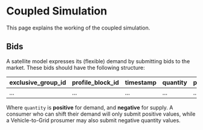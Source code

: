 # Coupled Simulation

This page explains the working of the coupled simulation.

## Bids

A satellite model expresses its (flexible) demand by submitting bids to the market.
These bids should have the following structure:

| exclusive_group_id | profile_block_id | timestamp | quantity | price |
|--------------------|------------------|-----------|----------|-------|
| ...                | ...              | ...       | ...      | ...   |

Where `quantity` is **positive** for demand, and **negative** for supply. A
consumer who can shift their demand will only submit positive values, while a
Vehicle-to-Grid prosumer may also submit negative quantity values.

